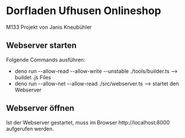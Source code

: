# Dorfladen Ufhusen Onlineshop
M133 Projekt von Janis Kneubühler

## Webserver starten
Folgende Commands ausführen:
- deno run --allow-read --allow-write --unstable ./tools/builder.ts --> buildet .js Files <br>
- deno run --allow-net --allow-read ./src/webserver.ts --> startet den Webserver

## Webserver öffnen
Ist der Webserver gestartet, muss im Browser http://localhost:8000 aufgerufen werden.
